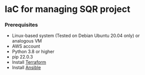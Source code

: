 # IaC for managing SQR project 

### Prerequisites
* Linux-based system (Tested on Debian Ubuntu 20.04 only) or analogous VM
* AWS account
* Python 3.8 or higher
* pip 22.0.3
* Install [Terraform](https://learn.hashicorp.com/tutorials/terraform/install-cli?in=terraform/aws-get-started)
* Install [Ansible](https://docs.ansible.com/ansible/latest/installation_guide/intro_installation.html#installation-guide)
